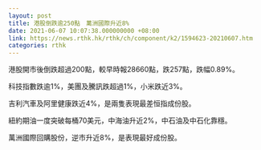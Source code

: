 ```yaml
---
layout: post
title: 港股倒跌逾250點　萬洲國際升近8%
date: 2021-06-07 10:07:38.000000000 +08:00
link: https://news.rthk.hk/rthk/ch/component/k2/1594623-20210607.htm
categories: rthk
---
```


港股開市後倒跌超過200點，較早時報28660點，跌257點，跌幅0.89%。

科技指數跌逾1%，美團及騰訊跌超過1%，小米跌近3%。

吉利汽車及阿里健康跌近4%，是兩隻表現最差恒指成份股。

紐約期油一度突破每桶70美元，中海油升近2%，中石油及中石化靠穩。

萬洲國際回購股份，逆市升近8%，是表現最好成份股。

